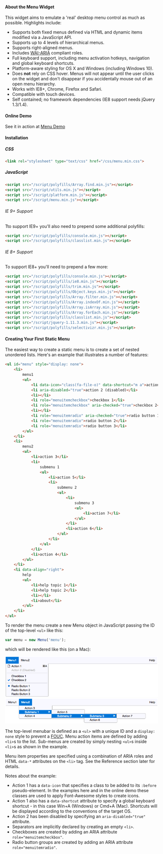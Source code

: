 #### About the Menu Widget

This widget aims to emulate a 'real' desktop menu control as much as possible.
Highlights include:

* Supports both fixed menus defined via HTML and dynamic items modified via a JavaScript API.
* Supports up to 4 levels of hierarchical menus.
* Supports right-aligned menus.
* Includes [WAI-ARIA](http://www.w3.org/TR/wai-aria/) compliant roles.
* Full keyboard support, including menu activation hotkeys, navigation and global keyboard shortcuts.
* Platform-aware styling for OS X and Windows (including Windows 10).
* Does **not** rely on CSS hover. Menus will not appear until the user clicks on the widget and don't disappear if you accidentally mouse out of an open menu hierarchy.
* Works with IE8+, Chrome, Firefox and Safari.
* Compatible with touch devices.
* Self contained; no framework dependencies (IE8 support needs jQuery 1.3/1.4).

#### Online Demo
See it in action at [Menu Demo](http://menu.markstubbs.info/)


#### Installation

##### CSS

```html
<link rel="stylesheet" type="text/css" href="/css/menu.min.css">
```

##### JavaScript

```html
<script src="/script/polyfills/Array.find.min.js"></script>
<script src="/script/utils.min.js"></script>
<script src="/script/platform.min.js"></script>
<script src="/script/menu.min.js"></script>
```

###### IE 9+ Support
Tto support IE9+ you'll also need to prepend some additional polyfills:

```html
<script src="/script/polyfills/console.min.js"></script>
<script src="/script/polyfills/classlist.min.js"></script>
```

###### IE 8+ Support
To support IE8+ you'll need to prepend a few more:

```html
<script src="/script/polyfills/console.min.js"></script>
<script src="/script/polyfills/ie8.min.js"></script>
<script src="/script/polyfills/trim.min.js"></script>
<script src="/script/polyfills/Object.keys.min.js"></script>
<script src="/script/polyfills/Array.filter.min.js"></script>
<script src="/script/polyfills/Array.indexOf.min.js"></script>
<script src="/script/polyfills/Array.isArray.min.js"></script>
<script src="/script/polyfills/Array.forEach.min.js"></script>
<script src="/script/polyfills/classlist.min.js"></script>
<script src="/script/jquery-1.11.3.min.js"></script>
<script src="/script/polyfills/selectivizr.min.js"></script>
```

#### Creating Your First Static Menu

The easiest way to create a static menu is to create a set of nested unordered lists.
Here's an example that illustrates a number of features:
```html
<ul id="menu" style="display: none">
    <li>
        menu1
        <ul>
            <li data-icon="class(fa-file-o)" data-shortcut="m a">action 1</li>
            <li aria-disabled="true">action 2 (disabled)</li>
            <li></li>
            <li role="menuitemcheckbox">checkbox 1</li>
            <li role="menuitemcheckbox" aria-checked="true">checkbox 2</li>
            <li></li>
            <li role="menuitemradio" aria-checked="true">radio button 1</li>
            <li role="menuitemradio">radio button 2</li>
            <li role="menuitemradio">radio button 3</li>
        </ul>
    </li>
    <li>
        menu2
        <ul>
            <li>action 3</li>
            <li>
                submenu 1
                <ul>
                    <li>action 5</li>
                    <li>
                        submenu 2
                        <ul>
                            <li>
                                submenu 3
                                <ul>
                                    <li>action 7</li>
                                </ul>
                            </li>
                            <li>action 6</li>
                        </ul>
                    </li>
                </ul>
            </li>
            <li>action 4</li>
        </ul>
    </li>
    <li data-align="right">
        help
        <ul>
            <li>help topic 1</li>
            <li>help topic 2</li>
            <li></li>
            <li>about</li>
        </ul>
    </li>
</ul>
```

To render the menu create a new Menu object in JavaScript passing the ID of the top-level `<ul>` like this:
```javascript
var menu = new Menu('menu');
```

which will be rendered like this (on a Mac):

![Menu sample 1](./screenshots/menu1.png)
![Menu sample 2](./screenshots/menu2.png)

The top-level menubar is defined as a `<ul>` with a unique ID and a `display: none` style to prevent a [FOUC](https://en.wikipedia.org/wiki/Flash_of_unstyled_content).
Menu action items are defined by adding `<li>`s to the list.
Sub-menus are created by simply nesting `<ul>`s inside `<li>`s as shown in the example.

Menu item properties are specified using a combination of ARIA roles and HTML `data-*` attributes on the `<li>` tag.
See the Reference section later for details.

Notes about the example:
* Action 1 has a `data-icon` that specifies a class to be added to its `:before` pseudo-element.
In the examples here and in the online demo these classes are used to apply Font-Awesome styles to create icons.
* Action 1 also has a `data-shortcut` attribute to specify a global keyboard shortcut - in this case Win+A (Windows) or Cmd+A (Mac).
Shortcuts will be displayed according to the conventions of the target OS.
* Action 2 has been disabled by specifying an `aria-disabled="true"` attribute.
* Separators are implicitly declared by creating an empty `<li>`.
* Checkboxes are created by adding an ARIA attribute `role="menuitemcheckbox"`.
* Radio button groups are created by adding an ARIA attribute `role="menuitemradio"`.
